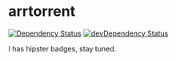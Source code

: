 # arrtorrent

[![Dependency Status](https://img.shields.io/david/xnomadbb/arrtorrent.svg?style=flat)](https://david-dm.org/xnomadbb/arrtorrent#info=dependencies)
[![devDependency Status](https://img.shields.io/david/dev/xnomadbb/arrtorrent.svg?style=flat)](https://david-dm.org/xnomadbb/arrtorrent#info=devDependencies&view=list)

I has hipster badges, stay tuned.
